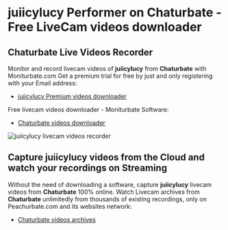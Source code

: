 # juiicylucy Performer on Chaturbate - Free LiveCam videos downloader

## Chaturbate Live Videos Recorder

Monitor and record livecam videos of **juiicylucy** from **Chaturbate** with Moniturbate.com
Get a premium trial for free by just and only registering with your Email address:
* [juiicylucy Premium videos downloader](https://moniturbate.com/request-demo-licence-key.html)

Free livecam videos downloader - Moniturbate Software:
* [Chaturbate videos downloader](https://moniturbate.com/moniturbate-download-software.html)

![juiicylucy livecam videos recorder](https://peachurnet.com/templates/moniturbate-software.png)


## Capture juiicylucy videos from the Cloud and watch your recordings on Streaming

Without the need of downloading a software, capture **juiicylucy** livecam videos from **Chaturbate** 100% online.
Watch Livecam archives from **Chaturbate** unlimitedly from thousands of existing recordings, only on Peachurbate.com and its websites network:
* [Chaturbate videos archives](https://peachurnet.com/)